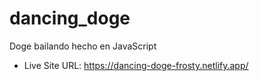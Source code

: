# dancing_doge

Doge bailando hecho en JavaScript

- Live Site URL: https://dancing-doge-frosty.netlify.app/
